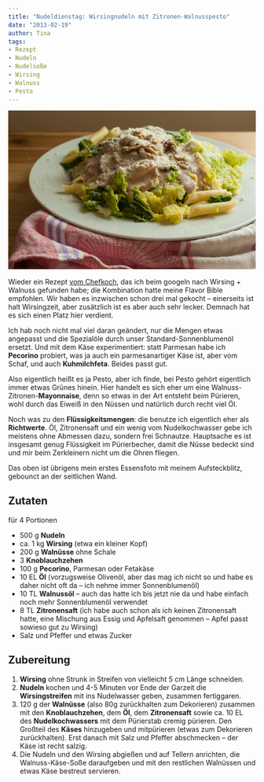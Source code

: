 ```yaml
---
title: "Nudeldienstag: Wirsingnudeln mit Zitronen-Walnusspesto"
date: "2013-02-19" 
author: Tina
tags:
- Rezept
- Nudeln
- Nudelsoße
- Wirsing
- Walnuss
- Pesto
---
```


![Wirsingnudeln-Walnusspesto](images/wirsingnudeln-walnusspesto.jpg)

Wieder ein Rezept [vom Chefkoch](http://www.chefkoch.de/rezept-anzeige.php?ID=1709071279782746 "Rezept bei Chefkoch.de"), das ich beim googeln nach Wirsing + Walnuss gefunden habe; die Kombination hatte meine Flavor Bible empfohlen. Wir haben es inzwischen schon drei mal gekocht – einerseits ist halt Wirsingzeit, aber zusätzlich ist es aber auch sehr lecker. Demnach hat es sich einen Platz hier verdient.

Ich hab noch nicht mal viel daran geändert, nur die Mengen etwas angepasst und die Spezialöle durch unser Standard-Sonnenblumenöl ersetzt. Und mit dem Käse experimentiert: statt Parmesan habe ich **Pecorino** probiert, was ja auch ein parmesanartiger Käse ist, aber vom Schaf, und auch **Kuhmilchfeta**. Beides passt gut.

Also eigentlich heißt es ja Pesto, aber ich finde, bei Pesto gehört eigentlich immer etwas Grünes hinein. Hier handelt es sich eher um eine Walnuss-Zitronen-**Mayonnaise**, denn so etwas in der Art entsteht beim Pürieren, wohl durch das Eiweiß in den Nüssen und natürlich durch recht viel Öl.

Noch was zu den **Flüssigkeitsmengen**: die benutze ich eigentlich eher als **Richtwerte**. Öl, Zitronensaft und ein wenig vom Nudelkochwasser gebe ich meistens ohne Abmessen dazu, sondern frei Schnautze. Hauptsache es ist insgesamt genug Flüssigkeit im Pürierbecher, damit die Nüsse bedeckt sind und mir beim Zerkleinern nicht um die Ohren fliegen.

Das oben ist übrigens mein erstes Essensfoto mit meinem Aufsteckblitz, gebounct an der seitlichen Wand.

## Zutaten

für 4 Portionen

- 500 g **Nudeln**
- ca. 1 kg **Wirsing** (etwa ein kleiner Kopf)
- 200 g **Walnüsse** ohne Schale
- 3 **Knoblauchzehen**
- 100 g **Pecorino**, Parmesan oder Fetakäse
- 10 EL **Öl** (vorzugsweise Olivenöl, aber das mag ich nicht so und habe es daher nicht oft da – ich nehme immer Sonnenblumenöl)
- 10 TL **Walnussöl** – auch das hatte ich bis jetzt nie da und habe einfach noch mehr Sonnenblumenöl verwendet
- 8 TL **Zitronensaft** (ich habe auch schon als ich keinen Zitronensaft hatte, eine Mischung aus Essig und Apfelsaft genommen – Apfel passt sowieso gut zu Wirsing)
- Salz und Pfeffer und etwas Zucker

## Zubereitung

1. **Wirsing** ohne Strunk in Streifen von vielleicht 5 cm Länge schneiden.
2. **Nudeln** kochen und 4-5 Minuten vor Ende der Garzeit die **Wirsingstreifen** mit ins Nudelwasser geben, zusammen fertiggaren.
3. 120 g der **Walnüsse** (also 80g zurückhalten zum Dekorieren) zusammen mit den **Knoblauchzehen**, dem **Öl**, dem **Zitronensaft** sowie ca. 10 EL des **Nudelkochwassers** mit dem Pürierstab cremig pürieren. Den Großteil des **Käses** hinzugeben und mitpürieren (etwas zum Dekorieren zurückhalten). Erst danach mit Salz und Pfeffer abschmecken – der Käse ist recht salzig.
4. Die Nudeln und den Wirsing abgießen und auf Tellern anrichten, die Walnuss-Käse-Soße daraufgeben und mit den restlichen Walnüssen und etwas Käse bestreut servieren.
